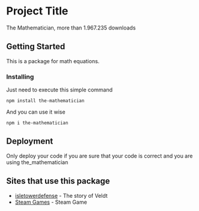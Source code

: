 # Project Title

The Mathematician, more than 1.967.235 downloads

## Getting Started

This is a package for math equations.

### Installing

Just need to execute this simple command

```
npm install the-mathematician
```

And you can use it wise

```
npm i the-mathematician
```

## Deployment

Only deploy your code if you are sure that your code is correct and you are using the_mathematician

## Sites that use this package

* [isletowerdefense](https://isletowerdefense.com/) - The story of Veldt
* [Steam Games](https://store.steampowered.com/app/752760/Isle_TD/) - Steam Game
